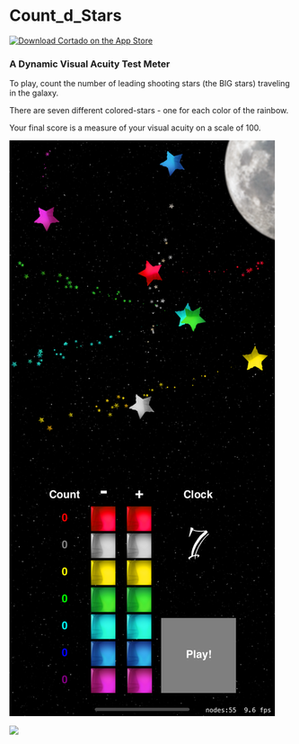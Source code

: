 # Count_d_Stars

[![Download Cortado on the App Store](http://linkmaker.itunes.apple.com/images/badges/en-us/badge_appstore-lrg.svg)](https://apps.apple.com/app/id1535620875)

### A Dynamic Visual Acuity Test Meter

To play, count the number of leading shooting stars (the BIG stars) traveling in the galaxy.

There are seven different colored-stars - one for each color of the rainbow.

Your final score is a measure of your visual acuity on a scale of 100.

<img src ="Simulator%20Screen%20Shot%20-%20iPhone%2011%20Pro%20Max%20-%202020-10-13%20at%2013.12.52.png"></a>

![](https://github.com/diranolaleye/Count_d_Stars/blob/main/Count_d_Stars.gif)
